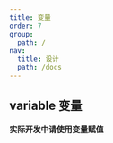 ```yaml
---
title: 变量
order: 7
group:
  path: /
nav:
  title: 设计
  path: /docs
---
```


## variable 变量

**实际开发中请使用变量赋值**

<code src="./variable/index.tsx" />
